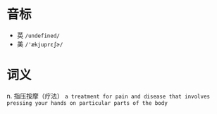 # 音标

- 英 `/undefined/`
- 美 `/'ækjuprɛʃɚ/`

# 词义

n. 指压按摩（疗法）
`a treatment for pain and disease that involves pressing your hands on particular parts of the body`

